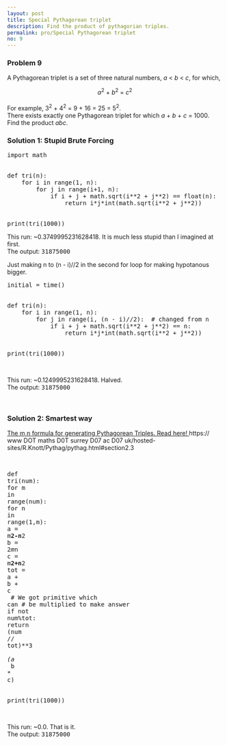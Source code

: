 ```yaml
---
layout: post
title: Special Pythagorean triplet
description: Find the product of pythagorian triples.
permalink: pro/Special Pythagorean triplet
no: 9
---
```


<div class='problem'>
<h3>Problem 9</h3>
<p>A Pythagorean triplet is a set of three natural numbers, <var>a</var> &lt; <var>b</var> &lt; <var>c</var>, for which,
<div style="text-align:center;"> <var>a</var><sup>2</sup> + <var>b</var><sup>2</sup> = <var>c</var><sup>2</sup></div>
<br>For example, 3<sup>2</sup> + 4<sup>2</sup> = 9 + 16 = 25 = 5<sup>2</sup>.
<br>There exists exactly one Pythagorean triplet for which <var>a</var> + <var>b</var> + <var>c</var> = 1000.<br>Find the product <var>abc</var>.
</p></div>

<h3>Solution 1: Stupid Brute Forcing</h3>
<div class="highlight"><pre><span></span><span class="kn">import</span> <span class="nn">math</span>
<br><br><span class="k">def</span> <span class="nf">tri</span><span class="p">(</span><span class="n">n</span><span class="p">):</span>
    <span class="k">for</span> <span class="n">i</span> <span class="ow">in</span> <span class="nb">range</span><span class="p">(</span><span class="mi">1</span><span class="p">,</span> <span class="n">n</span><span class="p">):</span>
        <span class="k">for</span> <span class="n">j</span> <span class="ow">in</span> <span class="nb">range</span><span class="p">(</span><span class="n">i</span><span class="o">+</span><span class="mi">1</span><span class="p">,</span> <span class="n">n</span><span class="p">):</span>
            <span class="k">if</span> <span class="n">i</span> <span class="o">+</span> <span class="n">j</span> <span class="o">+</span> <span class="n">math</span><span class="o">.</span><span class="n">sqrt</span><span class="p">(</span><span class="n">i</span><span class="o">**</span><span class="mi">2</span> <span class="o">+</span> <span class="n">j</span><span class="o">**</span><span class="mi">2</span><span class="p">)</span> <span class="o">==</span> <span class="nb">float</span><span class="p">(</span><span class="n">n</span><span class="p">):</span>
                <span class="k">return</span> <span class="n">i</span><span class="o">*</span><span class="n">j</span><span class="o">*</span><span class="nb">int</span><span class="p">(</span><span class="n">math</span><span class="o">.</span><span class="n">sqrt</span><span class="p">(</span><span class="n">i</span><span class="o">**</span><span class="mi">2</span> <span class="o">+</span> <span class="n">j</span><span class="o">**</span><span class="mi">2</span><span class="p">))</span>
<br><br><span class="k">print</span><span class="p">(</span><span class="n">tri</span><span class="p">(</span><span class="mi">1000</span><span class="p">))</span>
</pre></div>
<p>This run: ~<span class = 'time'>0.3749995231628418</span>. It is much less stupid than I imagined at first.<br>
The output: <samp class="answer">31875000</samp>
<br></p>

<p>Just making n to (n - i)//2  in the second for loop for making hypotanous bigger.</p>

<div class="highlight"><pre><span></span><span class="n">initial</span> <span class="o">=</span> <span class="n">time</span><span class="p">()</span>
<br><br><span class="k">def</span> <span class="nf">tri</span><span class="p">(</span><span class="n">n</span><span class="p">):</span>
    <span class="k">for</span> <span class="n">i</span> <span class="ow">in</span> <span class="nb">range</span><span class="p">(</span><span class="mi">1</span><span class="p">,</span> <span class="n">n</span><span class="p">):</span>
        <span class="k">for</span> <span class="n">j</span> <span class="ow">in</span> <span class="nb">range</span><span class="p">(</span><span class="n">i</span><span class="p">,</span> <span class="p">(</span><span class="n">n</span> <span class="o">-</span> <span class="n">i</span><span class="p">)</span><span class="o">//</span><span class="mi">2</span><span class="p">):</span>  <span class="c1"># changed from n</span>
            <span class="k">if</span> <span class="n">i</span> <span class="o">+</span> <span class="n">j</span> <span class="o">+</span> <span class="n">math</span><span class="o">.</span><span class="n">sqrt</span><span class="p">(</span><span class="n">i</span><span class="o">**</span><span class="mi">2</span> <span class="o">+</span> <span class="n">j</span><span class="o">**</span><span class="mi">2</span><span class="p">)</span> <span class="o">==</span> <span class="n">n</span><span class="p">:</span>
                <span class="k">return</span> <span class="n">i</span><span class="o">*</span><span class="n">j</span><span class="o">*</span><span class="nb">int</span><span class="p">(</span><span class="n">math</span><span class="o">.</span><span class="n">sqrt</span><span class="p">(</span><span class="n">i</span><span class="o">**</span><span class="mi">2</span> <span class="o">+</span> <span class="n">j</span><span class="o">**</span><span class="mi">2</span><span class="p">))</span>
<br><br><span class="k">print</span><span class="p">(</span><span class="n">tri</span><span class="p">(</span><span class="mi">1000</span><span class="p">))</span>
</pre></div><br>

<p>This run: ~<span class = 'time'>0.1249995231628418</span>. Halved.<br>
The output: <samp class="answer">31875000</samp>
<br></p><br>

<h3>Solution 2: Smartest way</h3>

<p> <a href="">The m,n formula for generating Pythagorean Triples. Read here! </a>https:// www DOT maths D0T surrey D07 ac D07 uk/hosted-sites/R.Knott/Pythag/pythag.html#section2.3</p>

<br><div class="highlight"><pre><span></span><span class="k">def</span> <span class="nf">tri</span><span class="p">(</span><span class="n">num</span><span class="p">):</span>
    <span class="k">for</span> <span class="n">m</span> <span class="ow">in</span> <span class="nb">range</span><span class="p">(</span><span class="n">num</span><span class="p">):</span>
        <span class="k">for</span> <span class="n">n</span> <span class="ow">in</span> <span class="nb">range</span><span class="p">(</span><span class="mi">1</span><span class="p">,</span><span class="n">m</span><span class="p">):</span>
            <span class="n">a</span> <span class="o">=</span> <span class="n">m</span><span class="o">**</span><span class="mi">2</span><span class="o">-</span><span class="n">n</span><span class="o">**</span><span class="mi">2</span>
            <span class="n">b</span> <span class="o">=</span> <span class="mi">2</span><span class="o">*</span><span class="n">m</span><span class="o">*</span><span class="n">n</span>
            <span class="n">c</span> <span class="o">=</span> <span class="n">m</span><span class="o">**</span><span class="mi">2</span><span class="o">+</span><span class="n">n</span><span class="o">**</span><span class="mi">2</span>
            <span class="n">tot</span> <span class="o">=</span> <span class="n">a</span> <span class="o">+</span> <span class="n">b</span> <span class="o">+</span> <span class="n">c</span>
<br>        <span class="c1"># We got primitive which can</span>
            <span class="c1"># be multiplied to make answer</span>
            <span class="k">if</span> <span class="ow">not</span> <span class="n">num</span><span class="o">%</span><span class="n">tot</span><span class="p">:</span>
                <span class="k">return</span> <span class="p">(</span><span class="n">num</span> <span class="o">//</span> <span class="n">tot</span><span class="p">)</span><span class="o">**</span><span class="mi">3</span> <span class="o">*</span> <span class="p">(</span><span class="n">a</span> <span class="o">*</span> <span class="n">b</span> <span class="o">*</span> <span class="n">c</span><span class="p">)</span>
<br><br><span class="k">print</span><span class="p">(</span><span class="n">tri</span><span class="p">(</span><span class="mi">1000</span><span class="p">))</span>
</pre></div><br>

<p>This run: ~<span class = 'time'>0.0</span>. That is it.<br>
The output: <samp class="answer">31875000</samp>
<br></p>

